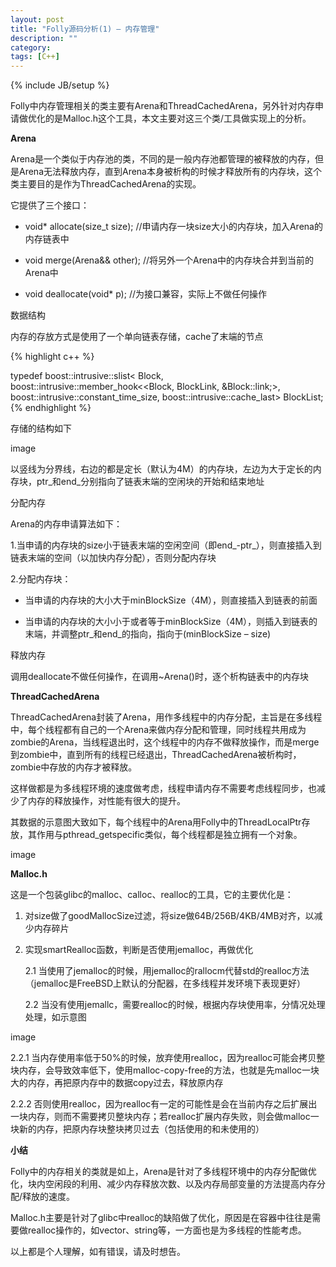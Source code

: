 ```yaml
---
layout: post
title: "Folly源码分析(1) – 内存管理"
description: ""
category: 
tags: [C++]
---
```

{% include JB/setup %}

Folly中内存管理相关的类主要有Arena和ThreadCachedArena，另外针对内存申请做优化的是Malloc.h这个工具，本文主要对这三个类/工具做实现上的分析。

**Arena**

Arena是一个类似于内存池的类，不同的是一般内存池都管理的被释放的内存，但是Arena无法释放内存，直到Arena本身被析构的时候才释放所有的内存块，这个类主要目的是作为ThreadCachedArena的实现。

它提供了三个接口：

- void* allocate(size_t size); //申请内存一块size大小的内存块，加入Arena的内存链表中

- void merge(Arena&& other); //将另外一个Arena中的内存块合并到当前的Arena中

- void deallocate(void* p); //为接口兼容，实际上不做任何操作

<!-- more -->


数据结构

内存的存放方式是使用了一个单向链表存储，cache了末端的节点

{% highlight c++ %}

typedef boost::intrusive::slist<
    Block,
    boost::intrusive::member_hook<<Block, BlockLink, &Block::link;>,
    boost::intrusive::constant_time_size<false>,
    boost::intrusive::cache_last<true>> BlockList;
{% endhighlight %}

存储的结构如下

image

以竖线为分界线，右边的都是定长（默认为4M）的内存块，左边为大于定长的内存块，ptr_和end_分别指向了链表末端的空闲块的开始和结束地址

分配内存

Arena的内存申请算法如下：

1.当申请的内存块的size小于链表末端的空闲空间（即end_-ptr_），则直接插入到链表末端的空间（以加快内存分配），否则分配内存块

2.分配内存块：

- 当申请的内存块的大小大于minBlockSize（4M），则直接插入到链表的前面

- 当申请的内存块的大小小于或者等于minBlockSize（4M），则插入到链表的末端，并调整ptr_和end_的指向，指向于(minBlockSize – size)

释放内存

调用deallocate不做任何操作，在调用~Arena()时，逐个析构链表中的内存块

 

**ThreadCachedArena**

ThreadCachedArena封装了Arena，用作多线程中的内存分配，主旨是在多线程中，每个线程都有自己的一个Arena来做内存分配和管理，同时线程共用成为zombie的Arena，当线程退出时，这个线程中的内存不做释放操作，而是merge到zombie中，直到所有的线程已经退出，ThreadCachedArena被析构时，zombie中存放的内存才被释放。

这样做都是为多线程环境的速度做考虑，线程申请内存不需要考虑线程同步，也减少了内存的释放操作，对性能有很大的提升。

其数据的示意图大致如下，每个线程中的Arena用Folly中的ThreadLocalPtr存放，其作用与pthread_getspecific类似，每个线程都是独立拥有一个对象。

image

 

**Malloc.h**

这是一个包装glibc的malloc、calloc、realloc的工具，它的主要优化是：

1. 对size做了goodMallocSize过滤，将size做64B/256B/4KB/4MB对齐，以减少内存碎片
2. 实现smartRealloc函数，判断是否使用jemalloc，再做优化

	2.1 当使用了jemalloc的时候，用jemalloc的rallocm代替std的realloc方法（jemalloc是FreeBSD上默认的分配器，在多线程并发环境下表现更好）
    
    2.2 当没有使用jemallc，需要realloc的时候，根据内存块使用率，分情况处理处理，如示意图

image


2.2.1 当内存使用率低于50%的时候，放弃使用realloc，因为realloc可能会拷贝整块内存，会导致效率低下，使用malloc-copy-free的方法，也就是先malloc一块大的内存，再把原内存中的数据copy过去，释放原内存

2.2.2 否则使用realloc，因为realloc有一定的可能性是会在当前内存之后扩展出一块内存，则而不需要拷贝整块内存；若realloc扩展内存失败，则会做malloc一块新的内存，把原内存块整块拷贝过去（包括使用的和未使用的）

**小结**

Folly中的内存相关的类就是如上，Arena是针对了多线程环境中的内存分配做优化，块内空闲段的利用、减少内存释放次数、以及内存局部变量的方法提高内存分配/释放的速度。

Malloc.h主要是针对了glibc中realloc的缺陷做了优化，原因是在容器中往往是需要做realloc操作的，如vector、string等，一方面也是为多线程的性能考虑。

以上都是个人理解，如有错误，请及时想告。